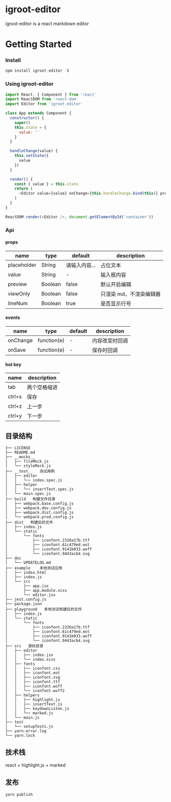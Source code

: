 # igroot-editor

igroot-editor is a react markdown editor

# Getting Started

### Install

```js
npm install igroot-editor -S
```

### Using igroot-editor

```js
import React, { Component } from 'react'
import ReactDOM from 'react-dom'
import Editor from 'igroot-editor'

class App extends Component {
  constructor() {
    super()
    this.state = {
      value: ''
    }
  }

  handleChange(value) {
    this.setState({
      value
    })
  }

  render() {
    const { value } = this.state
    return (
      <Editor value={value} onChange={this.handleChange.bind(this)} preview />
    )
  }
}

ReactDOM.render(<Editor />, document.getElementById('container'))
```

### Api

#### props

| name        | type    | default       | description             |
| ----------- | ------- | ------------- | ----------------------- |
| placeholder | String  | 请输入内容... | 占位文本                |
| value       | String  | -             | 输入框内容              |
| preview     | Boolean | false         | 默认开启编辑            |
| viewOnly    | Boolean | false         | 只渲染 md，不渲染编辑器 |
| lineNum     | Boolean | true          | 是否显示行号            |

#### events

| name     | type        | default | description    |
| -------- | ----------- | ------- | -------------- |
| onChange | function(e) | -       | 内容改变时回调 |
| onSave   | function(e) | -       | 保存时回调     |

#### hot key

| name   | description  |
| ------ | ------------ |
| tab    | 两个空格缩进 |
| ctrl+s | 保存         |
| ctrl+z | 上一步       |
| ctrl+y | 下一步       |

## 目录结构

```
├── LICENSE
├── README.md
├── __mocks__
│   ├── fileMock.js
│   └── styleMock.js
├── __test__   测试用例
│   ├── editor
│   │   └── index.spec.js
│   ├── helper
│   │   └── insertText.spec.js
│   └── main.spec.js
├── build   构建文件目录
│   ├── webpack.base.config.js
│   ├── webpack.dev.config.js
│   ├── webpack.dist.config.js
│   └── webpack.prod.config.js
├── dist   构建后的文件
│   ├── index.js
│   └── static
│       └── fonts
│           ├── iconfont.2326a17b.ttf
│           ├── iconfont.61c479ed.eot
│           ├── iconfont.9141b033.woff
│           └── iconfont.9443acb4.svg
├── doc
│   └── UPDATELOG.md
├── example    本地测试应用
│   ├── index.html
│   ├── index.js
│   └── src
│       ├── app.jsx
│       ├── app.module.scss
│       └── editor.jsx
├── jest.config.js
├── package.json
├── playground   本地测试构建后的文件
│   ├── index.js
│   └── static
│       └── fonts
│           ├── iconfont.2326a17b.ttf
│           ├── iconfont.61c479ed.eot
│           ├── iconfont.9141b033.woff
│           └── iconfont.9443acb4.svg
├── src   源码目录
│   ├── editor
│   │   ├── index.jsx
│   │   └── index.scss
│   ├── fonts
│   │   ├── iconfont.css
│   │   ├── iconfont.eot
│   │   ├── iconfont.svg
│   │   ├── iconfont.ttf
│   │   ├── iconfont.woff
│   │   └── iconfont.woff2
│   ├── helpers
│   │   ├── highlight.js
│   │   ├── insertText.js
│   │   ├── keydownListen.js
│   │   └── marked.js
│   └── main.js
├── test
│   └── setupTests.js
├── yarn-error.log
└── yarn.lock
```

## 技术栈

react + highlight.js + marked

## 发布

```
yarn publish
```
